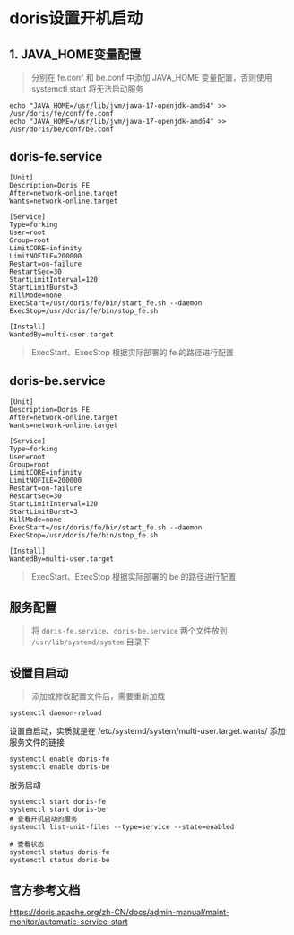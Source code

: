 # doris设置开机启动

## 1. JAVA_HOME变量配置
> 分别在 fe.conf 和 be.conf 中添加 JAVA_HOME 变量配置，否则使用 systemctl start 将无法启动服务
```
echo "JAVA_HOME=/usr/lib/jvm/java-17-openjdk-amd64" >> /usr/doris/fe/conf/fe.conf
echo "JAVA_HOME=/usr/lib/jvm/java-17-openjdk-amd64" >> /usr/doris/be/conf/be.conf
```

##  doris-fe.service 
```
[Unit]
Description=Doris FE
After=network-online.target
Wants=network-online.target

[Service]
Type=forking
User=root
Group=root
LimitCORE=infinity
LimitNOFILE=200000
Restart=on-failure
RestartSec=30
StartLimitInterval=120
StartLimitBurst=3
KillMode=none
ExecStart=/usr/doris/fe/bin/start_fe.sh --daemon
ExecStop=/usr/doris/fe/bin/stop_fe.sh

[Install]
WantedBy=multi-user.target
```
> ExecStart、ExecStop 根据实际部署的 fe 的路径进行配置

##  doris-be.service
```
[Unit]
Description=Doris FE
After=network-online.target
Wants=network-online.target

[Service]
Type=forking
User=root
Group=root
LimitCORE=infinity
LimitNOFILE=200000
Restart=on-failure
RestartSec=30
StartLimitInterval=120
StartLimitBurst=3
KillMode=none
ExecStart=/usr/doris/fe/bin/start_fe.sh --daemon
ExecStop=/usr/doris/fe/bin/stop_fe.sh

[Install]
WantedBy=multi-user.target
```
> ExecStart、ExecStop 根据实际部署的 be 的路径进行配置

## 服务配置

> 将 `doris-fe.service`、`doris-be.service` 两个文件放到 `/usr/lib/systemd/system` 目录下

## 设置自启动
> 添加或修改配置文件后，需要重新加载
```
systemctl daemon-reload
```
设置自启动，实质就是在 /etc/systemd/system/multi-user.target.wants/ 添加服务文件的链接
```
systemctl enable doris-fe
systemctl enable doris-be
```
服务启动
```
systemctl start doris-fe
systemctl start doris-be
# 查看开机启动的服务
systemctl list-unit-files --type=service --state=enabled

# 查看状态
systemctl status doris-fe
systemctl status doris-be
```
## 官方参考文档
https://doris.apache.org/zh-CN/docs/admin-manual/maint-monitor/automatic-service-start
